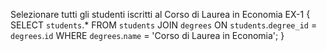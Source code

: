 Selezionare tutti gli studenti iscritti al Corso di Laurea in Economia
EX-1 {
   SELECT `students`.*
    FROM `students`
    JOIN `degrees` ON `students`.`degree_id` = `degrees`.`id`
    WHERE `degrees`.`name` = 'Corso di Laurea in Economia'; 
}